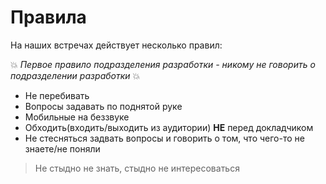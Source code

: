 # Правила

На наших встречах действует несколько правил:

:boom: *Первое правило подразделения разработки - никому не говорить о подразделении разработки* :boom:

* Не перебивать
* Вопросы задавать по поднятой руке
* Мобильные на беззвуке
* Обходить(входить/выходить из аудитории) **НЕ** перед докладчиком
* Не стесняться задвать вопросы и говорить о том, что чего-то не знаете/не поняли 

> Не стыдно не знать, стыдно не интересоваться
